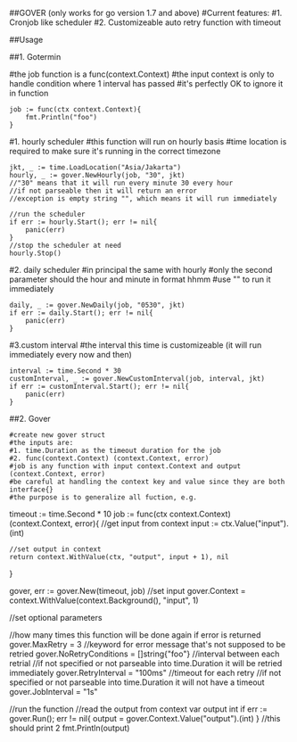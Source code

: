 ##GOVER (only works for go version 1.7 and above)
#Current features:
#1. Cronjob like scheduler
#2. Customizeable auto retry function with timeout

##Usage

##1. Gotermin

#the job function is a func(context.Context)
#the input context is only to handle condition where 1 interval has passed
#it's perfectly OK to ignore it in function
```
job := func(ctx context.Context){
	fmt.Println("foo")
}
```

#1. hourly scheduler
#this function will run on hourly basis
#time location is required to make sure it's running in the correct timezone
```
jkt, _ := time.LoadLocation("Asia/Jakarta")
hourly, _ := gover.NewHourly(job, "30", jkt)
//"30" means that it will run every minute 30 every hour
//if not parseable then it will return an error
//exception is empty string "", which means it will run immediately 

//run the scheduler
if err := hourly.Start(); err != nil{
	panic(err)
}
//stop the scheduler at need
hourly.Stop()
```

#2. daily scheduler
#in principal the same with hourly
#only the second parameter should the hour and minute in format hhmm
#use "" to run it immediately 
```
daily, _ := gover.NewDaily(job, "0530", jkt)
if err := daily.Start(); err != nil{
	panic(err)
}
```

#3.custom interval
#the interval this time is customizeable (it will run immediately every now and then)
```
interval := time.Second * 30
customInterval, _ := gover.NewCustomInterval(job, interval, jkt)
if err := customInterval.Start(); err != nil{
	panic(err)
}

```


##2. Gover
```
#create new gover struct
#the inputs are: 
#1. time.Duration as the timeout duration for the job
#2. func(context.Context) (context.Context, error)
#job is any function with input context.Context and output (context.Context, error)
#be careful at handling the context key and value since they are both interface{}
#the purpose is to generalize all fuction, e.g.

```
timeout := time.Second * 10
job := func(ctx context.Context) (context.Context, error){
	//get input from context
	input := ctx.Value("input").(int)
	
	//set output in context
	return context.WithValue(ctx, "output", input + 1), nil
}

gover, err := gover.New(timeout, job)
//set input 
gover.Context = context.WithValue(context.Background(), "input", 1)

//set optional parameters

//how many times this function will be done again if error is returned
gover.MaxRetry = 3 
//keyword for error message that's not supposed to be retried
gover.NoRetryConditions = []string{"foo"}
//interval between each retrial
//if not specified or not parseable into time.Duration it will be retried immediately
gover.RetryInterval = "100ms"
//timeout for each retry 
//if not specified or not parseable into time.Duration it will not have a timeout 
gover.JobInterval = "1s"

//run the function
//read the output from context
var output int
if err := gover.Run(); err != nil{
	output = gover.Context.Value("output").(int)
}
//this should print 2
fmt.Println(output)

```




